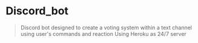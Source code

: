# Discord_bot
 
 > Discord bot designed to create a voting system within a text channel using user's commands and reaction
 > Using Heroku as 24/7 server
